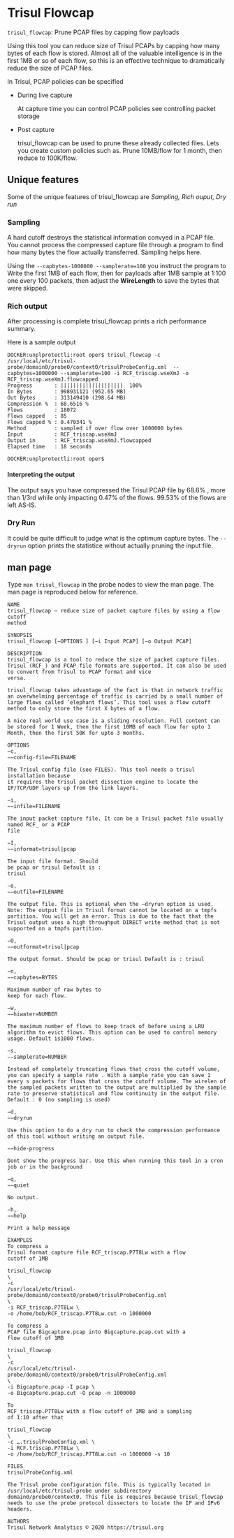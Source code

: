 # Trisul Flowcap   

`trisul_flowcap`: Prune PCAP files by capping flow payloads

Using this tool you can reduce size of Trisul PCAPs by capping how many
bytes of each flow is stored. Almost all of the valuable intelligence is
in the first 1MB or so of each flow, so this is an effective technique
to dramatically reduce the size of PCAP files.

In Trisul, PCAP policies can be specified

- During live capture 
  
  At capture time you can control PCAP policies see controlling
  packet storage

- Post capture
  
  trisul\_flowcap can be used to prune these already collected files.
  Lets you create custom policies such as. Prune 10MB/flow for 1
  month, then reduce to 100K/flow.

## Unique features

Some of the unique features of trisul\_flowcap are *Sampling, Rich
ouput, Dry run*

### Sampling

A hard cutoff destroys the statistical information convyed in a PCAP
file. You cannot process the compressed capture file through a program
to find how many bytes the flow actually transferred. Sampling helps
here.

Using the `--capbytes-1000000 --samplerate=100` you instruct the program
to Write the first 1MB of each flow, then for payloads after 1MB sample
at 1:100 one every 100 packets, then adjust the **WireLength** to save
the bytes that were skipped.

### Rich output

After processing is complete trisul\_flowcap prints a rich performance
summary.

Here is a sample output

```language-bash
DOCKER:unplprotectli:root oper$ trisul_flowcap -c /usr/local/etc/trisul-probe/domain0/probe0/context0/trisulProbeConfig.xml  --capbytes=1000000 --samplerate=100 -i RCF_triscap.wseXmJ -o RCF_triscap.wseXmJ.flowcapped
Progress       : ||||||||||||||||||||  100%
In Bytes       : 998931121 (952.65 MB)
Out Bytes      : 313149410 (298.64 MB)
Compression %  : 68.6516 % 
Flows          : 18072
Flows capped   : 85
Flows capped % : 0.470341 % 
Method         : sampled if over flow over 1000000 bytes
Input          : RCF_triscap.wseXmJ
Output in      : RCF_triscap.wseXmJ.flowcapped
Elapsed time   : 18 seconds

DOCKER:unplprotectli:root oper$ 
```

#### Interpreting the output

The output says you have compressed the Trisul PCAP file by 68.6% , more
than 1/3rd while only impacting 0.47% of the flows. 99.53% of the flows
are left AS-IS.

### Dry Run

It could be quite difficult to judge what is the optimum capture bytes.
The `--dryrun` option prints the statistice without actually pruning the
input file.

## man page

Type `man trisul_flowcap` in the probe nodes to view the man page. The
man page is reproduced below for reference.

```
NAME
trisul_flowcap – reduce size of packet capture files by using a flow cutoff
method

SYNOPSIS
trisul_flowcap [−OPTIONS ] [−i Input PCAP] [−o Output PCAP]

DESCRIPTION
trisul_flowcap is a tool to reduce the size of packet capture files. Trisul (RCF_) and PCAP file formats are supported. It can also be used to convert from Trisul to PCAP format and vice
versa.

trisul_flowcap takes advantage of the fact is that in network traffic an overwhelming percentage of traffic is carried by a small number of large flows called ’elephant flows’. This tool uses a flow cutoff method to only store the first X bytes of a flow.

A nice real world use case is a sliding resolution. Full content can be stored for 1 Week, then the first 10MB of each flow for upto 1 Month, then the first 50K for upto 3 months.

OPTIONS
−c,
−−config-file=FILENAME

The Trisul config file (see FILES). This tool needs a trisul installation because
it requires the trisul packet dissection engine to locate the IP/TCP/UDP layers up from the link layers.

−i,
−−infile=FILENAME

The input packet capture file. It can be a Trisul packet file usually named RCF_ or a PCAP
file

−I,
−−informat=trisul|pcap

The input file format. Should
be pcap or trisul Default is :
trisul

−o,
−−outfile=FILENAME

The output file. This is optional when the —dryrun option is used. Note: The output file in Trisul format cannot be located on a tmpfs partition. You will get an error. This is due to the fact that the Trisul output uses a high throughput DIRECT write method that is not supported on a tmpfs partition.

−O,
−−outformat=trisul|pcap

The output format. Should be pcap or trisul Default is : trisul

−n,
−−capbytes=BYTES

Maximum number of raw bytes to
keep for each flow.

−w,
−−hiwater=NUMBER

The maximum number of flows to keep track of before using a LRU algorithm to evict flows. This option can be used to control memory usage. Default is1000 flows.

−s,
−−samplerate=NUMBER

Instead of completely truncating flows that cross the cutoff volume, you can specify a sample rate . With a sample rate you can save 1 every s packets for flows that cross the cutoff volume. The wirelen of the sampled packets written to the output are multiplied by the sample rate to preserve statistical and flow continuity in the output file. Default : 0 (no sampling is used)

−d,
−−dryrun

Use this option to do a dry run to check the compression performance of this tool without writing an output file.

−−hide-progress

Dont show the progress bar. Use this when running this tool in a cron job or in the background

−q,
−−quiet

No output.

−h,
−−help

Print a help message

EXAMPLES
To compress a
Trisul format capture file RCF_triscap.P7T8Lw with a flow
cutoff of 1MB

trisul_flowcap
\
-c
/usr/local/etc/trisul-probe/domain0/context0/probe0/trisulProbeConfig.xml
\
-i RCF_triscap.P7T8Lw \
-o /home/bob/RCF_triscap.P7T8Lw.cut -n 1000000

To compress a
PCAP file Bigcapture.pcap into Bigcapture.pcap.cut with a
flow cutoff of 1MB

trisul_flowcap
\
-c
/usr/local/etc/trisul-probe/domain0/context0/probe0/trisulProbeConfig.xml
\
-i Bigcapture.pcap -I pcap \
-o Bigcapture.pcap.cut -O pcap -n 1000000

To
RCF_triscap.P7T8Lw with a flow cutoff of 1MB and a sampling
of 1:10 after that

trisul_flowcap
\
-c ….trisulProbeConfig.xml \
-i RCF.triscap.P7T8Lw \
-o /home/bob/RCF_triscap.P7T8Lw.cut -n 1000000 -s 10

FILES
trisulProbeConfig.xml

The Trisul probe configuration file. This is typically located in /usr/local/etc/trisul-probe under subdirectory domain0/probe0/context0. This file is requires because trisul_flowcap needs to use the probe protocol dissectors to locate the IP and IPv6 headers.

AUTHORS
Trisul Network Analytics © 2020 https://trisul.org
```